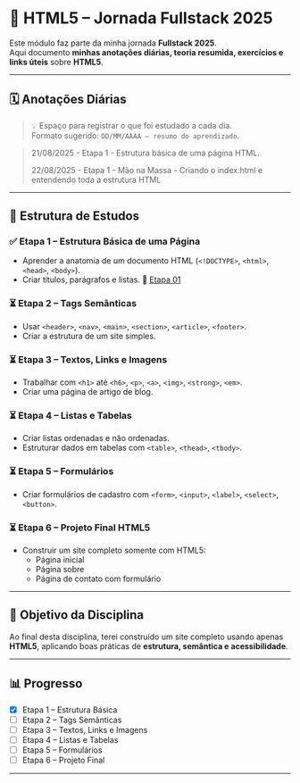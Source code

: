 # 📘 HTML5 – Jornada Fullstack 2025

Este módulo faz parte da minha jornada **Fullstack 2025**.  
Aqui documento **minhas anotações diárias, teoria resumida, exercícios e links úteis** sobre **HTML5**.

---

## 🗓️ Anotações Diárias

> 💡 Espaço para registrar o que foi estudado a cada dia.  
> Formato sugerido: `DD/MM/AAAA – resumo do aprendizado`.

> 21/08/2025 - Etapa 1 - Estrutura básica de uma página HTML.
> 
> 22/08/2025 - Etapa 1 - Mão na Massa - Criando o index.html e entendendo toda a estrutura HTML

---

## 📂 Estrutura de Estudos

### ✅ Etapa 1 – Estrutura Básica de uma Página
- Aprender a anatomia de um documento HTML (`<!DOCTYPE>`, `<html>`, `<head>`, `<body>`).  
- Criar títulos, parágrafos e listas.
📂 [Etapa 01](./fullstack_journey/Modulo-01-Fundamentos-Web/HTML5/Etapa-01/)

### ⏳ Etapa 2 – Tags Semânticas
- Usar `<header>`, `<nav>`, `<main>`, `<section>`, `<article>`, `<footer>`.  
- Criar a estrutura de um site simples.  

### ⏳ Etapa 3 – Textos, Links e Imagens
- Trabalhar com `<h1>` até `<h6>`, `<p>`, `<a>`, `<img>`, `<strong>`, `<em>`.  
- Criar uma página de artigo de blog.  

### ⏳ Etapa 4 – Listas e Tabelas
- Criar listas ordenadas e não ordenadas.  
- Estruturar dados em tabelas com `<table>`, `<thead>`, `<tbody>`.  

### ⏳ Etapa 5 – Formulários
- Criar formulários de cadastro com `<form>`, `<input>`, `<label>`, `<select>`, `<button>`.  

### ⏳ Etapa 6 – Projeto Final HTML5
- Construir um site completo somente com HTML5:  
  - Página inicial  
  - Página sobre  
  - Página de contato com formulário  

---

## 🎯 Objetivo da Disciplina
Ao final desta disciplina, terei construído um site completo usando apenas **HTML5**, aplicando boas práticas de **estrutura, semântica e acessibilidade**.

---

## 📊 Progresso
- [x] Etapa 1 – Estrutura Básica  
- [ ] Etapa 2 – Tags Semânticas  
- [ ] Etapa 3 – Textos, Links e Imagens  
- [ ] Etapa 4 – Listas e Tabelas  
- [ ] Etapa 5 – Formulários  
- [ ] Etapa 6 – Projeto Final  

---
